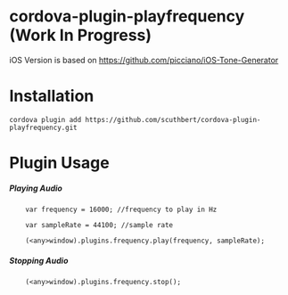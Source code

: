 # cordova-plugin-playfrequency (Work In Progress)

iOS Version is based on https://github.com/picciano/iOS-Tone-Generator


# Installation

    cordova plugin add https://github.com/scuthbert/cordova-plugin-playfrequency.git


# Plugin Usage

##### Playing Audio

````
    var frequency = 16000; //frequency to play in Hz

    var sampleRate = 44100; //sample rate
    
    (<any>window).plugins.frequency.play(frequency, sampleRate);
````


##### Stopping Audio

````
    (<any>window).plugins.frequency.stop();
````
